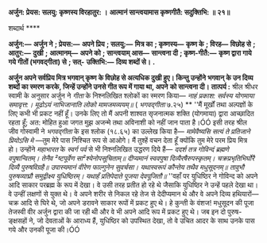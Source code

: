 **अर्जुन: प्रेयस: सलयु: कृष्णस्य विरहातुर: ।** **आत्मानं सान्त्वयामास कृष्णगीतै: सदुक्तिभि: ॥ २१॥** 

शब्दार्थ **** 

**अर्जुन:—** **अर्जुन ने** **; प्रेयस:—** **अपने प्रिय** **; सलयु:—** **मित्र का** **; कृष्णस्य—** **कृष्ण के** **; विरह—** **विछोह से** **; आतुर:—** **दुखी** **;** **आत्मानम्—** **अपने को** **; सान्त्वयाम् आस—** **सान्त्वना दी** **; कृष्ण-गीतै:—** **कृष्ण द्वारा गाये गये गीतों (भगवद्गीता) से** **; सत्-** **उक्तिभि:—** **दिव्य शब्दों से।** **.** 

**अर्जुन अपने सर्वप्रिय मित्र भगवान् कृष्ण के विछोह से अत्यधिक दुखी हुए। किन्तु उन्होंने** **भगवान् के उन दिव्य शब्दों का स्मरण करके, जिन्हें उन्होंने उनसे गीत रूप में गाया था, अपने** **को सान्त्वना दी।** **तात्पर्य :** श्रील श्रीधर स्वामी के अनुसार अर्जुन ने *गीता* के निश्नलिखित श्लोकों का स्मरण किया— *नाहं प्रकाश: सर्वस्य योगमाया समावृत्त:।* *मूढोऽयं नाभिजानाति लोको मामजमव्ययम्॥* ( *भगवद्गीता* ७.२५) ** ''मैं मूर्खों तथा अल्पज्ञों के लिए कभी भी प्रकट नहीं हूँ। उनके लिए तो मैं अपनी शाश्वत सृजनात्मक शक्ति (योगमाया) द्वारा आच्छादित रहता हूँ; अत: मोहित हुआ जगत मुझ अजन्मे तथा अविनाशी को नहीं जान पाता है।ÓÓ इसी तरह श्रील जीव गोस्वामी ने *भगवद्गीता* के इस श्लोक (१८.६५) का उल्लेख किया है— *मामेवैष्यसि सत्यं ते प्रतिजाने प्रियोऽसि मे* —तुम मेरे पास निश्चित रूप से आओगे। मैं तुश्हें वचन देता हूँ क्योंकि तुम मेरे परम प्रिय मित्र हो। उन्होंने *महाभारत* के *स्वर्ग पर्व* से भी निश्नलिखित उद्धरण दिये हैं— *ददर्श तत्र गोविन्दं ब्रह्मणे वपुषान्वितम्।* *तेनैव ²ष्टपूर्वेण सा²श्येनोपसूचिताम्॥* *दीप्यमानं स्ववपुषा दिव्यैरषैरुपस्कृतम्।* *चक्रप्रभृतिभिर्घोरै दिव्यै पुरुषविग्रहै॥* *उपास्यमानं वीरेण फाल्गुनेन सुवर्चसा।* *यथास्वरूपं कौन्तेय तथैव मधुसूदनम्॥* *तावुभौ पुरुषव्याघ्रौ समुद्वीक्ष्य युधिष्ठिरम्।* *यथार्हं प्रतिपेदाते पूजया देवपूजितौ॥* ''वहाँ पर युधिष्ठिर ने गोविन्द को अपने आदि साकार परब्रह्म के रूप में देखा। वे उसी तरह प्रतीत हो रहे थे जैसाकि युधिष्ठिर ने उन्हें पहले देखा था। वे उन्हीं लक्षणों से युक्त थे। वे अपने शरीर से निकल रहे तेज से देदीप्यमान थे और वे अपने दिव्य हथियारों—चक्र आदि से घिरे थे, जो अपने डरावने साकार रूपों में प्रकट हुए थे। हे कुन्ती के वंशज! मधुसूदन की पूजा तेजस्वी वीर अर्जुन द्वारा की जा रही थी और वे भी अपने आदि रूप में प्रकट हुए थे। जब इन दो पुरुष-ङ्क्षसहों ने, जो देवताओं के आराध्य हैं, युधिष्ठिर को उपस्थित देखा, तो वे उचित आदर के साथ उनके पास गये और उनकी पूजा की।ÓÓ  